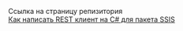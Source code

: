 Ссылка на страницу репизитория  
[Как написать REST клиент на C# для пакета SSIS](./SSIS/API_Client/API_Client.md)  
